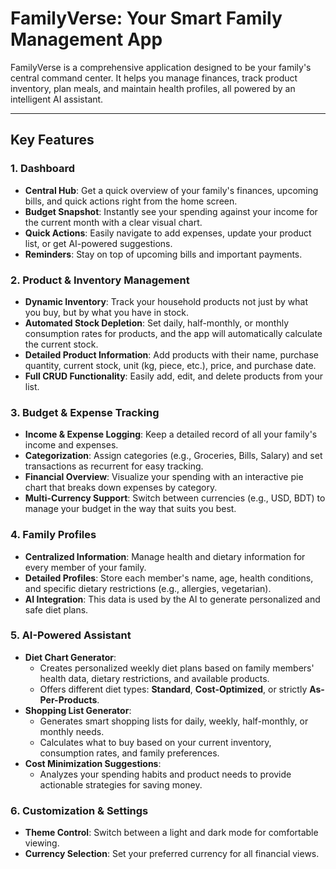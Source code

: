 # FamilyVerse: Your Smart Family Management App

FamilyVerse is a comprehensive application designed to be your family's central command center. It helps you manage finances, track product inventory, plan meals, and maintain health profiles, all powered by an intelligent AI assistant.

---

## Key Features

### 1. Dashboard
- **Central Hub**: Get a quick overview of your family's finances, upcoming bills, and quick actions right from the home screen.
- **Budget Snapshot**: Instantly see your spending against your income for the current month with a clear visual chart.
- **Quick Actions**: Easily navigate to add expenses, update your product list, or get AI-powered suggestions.
- **Reminders**: Stay on top of upcoming bills and important payments.

### 2. Product & Inventory Management
- **Dynamic Inventory**: Track your household products not just by what you buy, but by what you have in stock.
- **Automated Stock Depletion**: Set daily, half-monthly, or monthly consumption rates for products, and the app will automatically calculate the current stock.
- **Detailed Product Information**: Add products with their name, purchase quantity, current stock, unit (kg, piece, etc.), price, and purchase date.
- **Full CRUD Functionality**: Easily add, edit, and delete products from your list.

### 3. Budget & Expense Tracking
- **Income & Expense Logging**: Keep a detailed record of all your family's income and expenses.
- **Categorization**: Assign categories (e.g., Groceries, Bills, Salary) and set transactions as recurrent for easy tracking.
- **Financial Overview**: Visualize your spending with an interactive pie chart that breaks down expenses by category.
- **Multi-Currency Support**: Switch between currencies (e.g., USD, BDT) to manage your budget in the way that suits you best.

### 4. Family Profiles
- **Centralized Information**: Manage health and dietary information for every member of your family.
- **Detailed Profiles**: Store each member's name, age, health conditions, and specific dietary restrictions (e.g., allergies, vegetarian).
- **AI Integration**: This data is used by the AI to generate personalized and safe diet plans.

### 5. AI-Powered Assistant
- **Diet Chart Generator**:
  - Creates personalized weekly diet plans based on family members' health data, dietary restrictions, and available products.
  - Offers different diet types: **Standard**, **Cost-Optimized**, or strictly **As-Per-Products**.
- **Shopping List Generator**:
  - Generates smart shopping lists for daily, weekly, half-monthly, or monthly needs.
  - Calculates what to buy based on your current inventory, consumption rates, and family preferences.
- **Cost Minimization Suggestions**:
  - Analyzes your spending habits and product needs to provide actionable strategies for saving money.

### 6. Customization & Settings
- **Theme Control**: Switch between a light and dark mode for comfortable viewing.
- **Currency Selection**: Set your preferred currency for all financial views.
